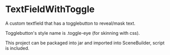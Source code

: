 # TextFieldWithToggle

A custom textfield that has a togglebutton to reveal/mask text.

Togglebutton's style name is .toggle-eye (for skinning with css). 

This project can be packaged into jar and imported into SceneBuilder, script is included.
